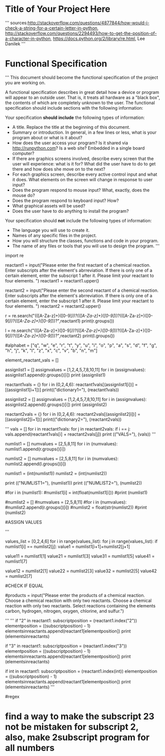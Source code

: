 # Title of Your Project Here

'''
sources:http://stackoverflow.com/questions/4877844/how-would-i-check-a-string-for-a-certain-letter-in-python, http://stackoverflow.com/questions/2294493/how-to-get-the-position-of-a-character-in-python, https://docs.python.org/2/library/re.html, Lee Danilek
'''

# Functional Specification

'''
This document should become the functional specification of the project you are working on.

A functional specification describes in great detail how a device or program will appear to an
outside user. That is, it treats all hardware as a "black box", the contents of which are completely
unknown to the user. The functional specification should include sections with the following information:

Your specification **should include** the following types of information:

* A title. Replace the title at the beginning of this document.
* Summary or introduction. In general, in a few lines or less, what is your program about or what is it about?
* How does the user access your program? Is it shared via http://runpython.com? Is a web site? Embedded in 
  a single board computer? 
* If there are graphics screens involved, describe every screen that the user will experience: what is it for? 
  What did the user have to do to get there and how does she move on to the next?
* For each graphics screen, describe every active control input and what it does. What elements on the screen will
  change in response to user input?
* Does the program respond to mouse input? What, exactly, does the mouse do?
* Does the program respond to keyboard input? How?
* What graphical assets will be used?
* Does the user have to do anything to install the program?

Your specification should **not** include the following types of information:

* The language you will use to create it.
* Names of any specific files in the project.
* How you will structure the classes, functions and code in your program.
* The name of any files or tools that you will use to design the program.
'''

import re

reactant1 = input("Please enter the first reactant of a chemical reaction. Enter subscripts after the element's abrreviation. If there is only one of a certain element, enter the subscript 1 after it. Please limit your reactant to four elements. ")
reactant1 = reactant1.upper()

reactant2 = input("Please enter the second reactant of a chemical reaction. Enter subscripts after the element's abrreviation. If there is only one of a certain element, enter the subscript 1 after it. Please limit your reactant to four elements. ")
reactant2 = reactant2.upper()

r = re.search("(([A-Za-z]+)([0-9]*))?(([A-Za-z]+)([0-9]*))?(([A-Za-z]+)([0-9]*))?(([A-Za-z]+)([0-9]*))?",reactant1)
print(r.groups())

l = re.search("(([A-Za-z]+)([0-9]*))?(([A-Za-z]+)([0-9]*))?(([A-Za-z]+)([0-9]*))?(([A-Za-z]+)([0-9]*))?",reactant2)
print(l.groups())

#alphabet = ["q", "w", "e", "r", "t", "y", "u", "i", "o", "p", "a", "s", "d", "f", "g", "h", "j", "k", "l", "z", "x", "c", "v", "b", "n", "m"]

element_reactant_vals = []


assignlist1 = []
assignvalues = [1,2,4,5,7,8,10,11]
for i in (assignvalues):
    assignlist1.append(r.groups()[i])
print (assignlist1)

reactant1vals = {}
for i in (0,2,4,6):
    reactant1vals[(assignlist1[i])] = [(assignlist1[i+1])]
print(("dictionary1="), (reactant1vals))


assignlist2 = []
assignvalues = [1,2,4,5,7,8,10,11]
for i in (assignvalues):
    assignlist2.append(l.groups()[i])
print (assignlist2)

reactant2vals = {}
for i in (0,2,4,6):
    reactant2vals[(assignlist2[i])] = [(assignlist2[i+1])]
print(("dictionary2="), (reactant2vals))

'''
vals = []
for i in reactant1vals:
    for j in reactant2vals:
        if i == j:
            vals.append(reactant1vals[i] + reactant2vals[j])
print (("VALS="), (vals))
'''



numlist1 = []
numvalues = [2,5,8,11]
for i in (numvalues):
    numlist1.append(r.groups()[i])

numlist2 = []
numvalues = [2,5,8,11]
for i in (numvalues):
    numlist2.append(l.groups()[i])

numlist1 = (int(numlist1))
numlist2 = (int(numlist2))

print (("NUMLIST1="), (numlist1))
print (("NUMLIST2="), (numlist2))

#for i in (numlist1):
    #numlist1[i] = int(float(numlist1[i]))
    #print (numlist1)



#numlist2 = []
#numvalues = [2,5,8,11]
#for i in (numvalues):
    #numlist2.append(r.groups()[i])
#numlist2 = float(str(numlist2))
#print (numlist2)


#ASSIGN VALUES

'''

values_list = [0,2,4,6]
for i in range(values_list):
    for j in range(values_list):
        if numlist1[i] == numlist2[j]:
            value1 = numlist1[i+1]+numlist2[j+1]

value11 = numlist1[1]
value21 = numlist1[3]
value31 = numlist1[5]
value41 = numlist1[7]

value12 = numlist2[1]
value22 = numlist2[3]
value32 = numlist2[5]
value42 = numlist2[7]


#CHECK IF EQUAL


    
       
       
       
       
       
       
       




#products = input("Please enter the products of a chemical reaction. Choose a chemical reaction with only two reactants. Choose a chemical reaction with only two reactants. Select reactions containing the elements carbon, hydrogen, nitrogen, oxygen, chlorine, and sulfur.")


'''
'''
if "2" in reactant1:
    subscriptposition = (reactant1.index("2"))
    elementposition = ((subscriptposition) - 1)
    elementsinreactants.append(reactant1[elementposition])
    print (elementsinreactants)
    
if "3" in reactant1:
    subscriptposition = (reactant1.index("3"))
    elementposition = ((subscriptposition) - 1)
    elementsinreactants.append(reactant1[elementposition])
    print (elementsinreactants)
  
if int in reactant1:
    subscriptposition = (reactant1.index(int))
    elementposition = ((subscriptposition) - 1)
    elementsinreactants.append(reactant1[elementposition])
    print (elementsinreactants)
'''
    
    
    
    
    
    
    
    
#regex
    
    
# find a way to make the subscript 23 not be mistaken for subscript 2, also, make 2subscript program for all numbers
    
    
    
    
    
    
    
    
    
    
    
    
    
    
    


